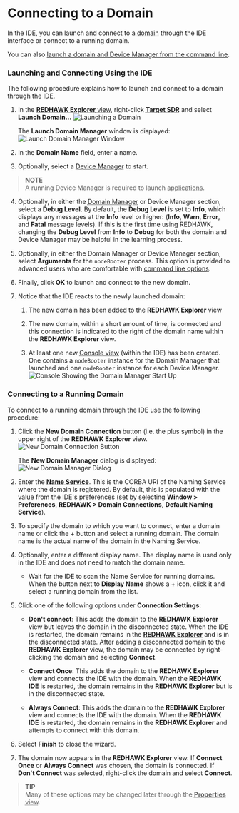 # Connecting to a Domain

In the IDE, you can launch and connect to a <abbr title="See Glossary.">domain</abbr> through the IDE interface or connect to a running domain.

You can also [launch a domain and Device Manager from the command line](../Runtime-Environment/domain-manager.html#launching-a-domain-manager-from-the-command-line).

### Launching and Connecting Using the IDE

The following procedure explains how to launch and connect to a domain through the IDE.

1.  In the <abbr title="See Glossary.">**REDHAWK Explorer** view</abbr>, right-click **<abbr title="See Glossary.">Target SDR</abbr>** and select **Launch Domain...**
![Launching a Domain](img/REDHAWK_Launch_domain.png)

    The **Launch Domain Manager** window is displayed:
![Launch Domain Manager Window](img/SelectDomMgr.png)

2.  In the **Domain Name** field, enter a name.

3.  Optionally, select a <abbr title="See Glossary.">Device Manager</abbr> to start.

> **NOTE**  
> A running Device Manager is required to launch <abbr title="See Glossary.">applications</abbr>.  

4.  Optionally, in either the <abbr title="See Glossary.">Domain Manager</abbr> or Device Manager section, select a **Debug Level**. By default, the **Debug Level** is set to **Info**, which displays any messages at the **Info** level or higher: (**Info**, **Warn**, **Error**, and **Fatal** message levels). If this is the first time using REDHAWK, changing the **Debug Level** from **Info** to **Debug** for both the domain and Device Manager may be helpful in the learning process.

5.  Optionally, in either the Domain Manager or Device Manager section, select **Arguments** for the `nodeBooter` process. This option is provided to advanced users who are comfortable with [command line options](../Runtime-Environment/_index.html).

6.  Finally, click **OK** to launch and connect to the new domain.

7.  Notice that the IDE reacts to the newly launched domain:

    1.  The new domain has been added to the **REDHAWK Explorer** view

    2.  The new domain, within a short amount of time, is connected and this connection is indicated to the right of the domain name within the **REDHAWK Explorer** view.

    3.  At least one new <abbr title="See Glossary.">Console view</abbr> (within the IDE) has been created. One contains a `nodeBooter` instance for the Domain Manager that launched and one `nodeBooter` instance for each Device Manager.
![Console Showing the Domain Manager Start Up](img/REDHAWK_Domain_Console.png)

### Connecting to a Running Domain

To connect to a running domain through the IDE use the following procedure:

1.  Click the **New Domain Connection** button (i.e. the plus symbol) in the upper right of the **REDHAWK Explorer** view.
![New Domain Connection Button](img/NewDomainConnection.png)

    The **New Domain Manager** dialog is displayed:
![New Domain Manager Dialog](img/REDHAWK_New_Domain_Wizard.png)

2.  Enter the <abbr title="See Glossary.">**Name Service**</abbr>. This is the CORBA URI of the Naming Service where the domain is registered. By default, this is populated with the value from the IDE's preferences (set by selecting **Window > Preferences**, **REDHAWK > Domain Connections**, **Default Naming Service**).

3.  To specify the domain to which you want to connect, enter a domain name or click the + button and select a running domain. The domain name is the actual name of the domain in the Naming Service.

4. Optionally, enter a different display name. The display name is used only in the IDE and does not need to match the domain name.

      - Wait for the IDE to scan the Name Service for running domains. When the button next to **Display Name** shows a + icon, click it and select a running domain from the list.

5.  Click one of the following options under **Connection Settings**:

      - **Don't connect**: This adds the domain to the **REDHAWK Explorer** view but leaves the domain in the disconnected state. When the IDE is restarted, the domain remains in the <abbr title="See Glossary.">**REDHAWK Explorer**</abbr> and is in the disconnected state. After adding a disconnected domain to the **REDHAWK Explorer** view, the domain may be connected by right-clicking the domain and selecting **Connect**.

      - **Connect Once**: This adds the domain to the **REDHAWK Explorer** view and connects the IDE with the domain. When the **REDHAWK IDE** is restarted, the domain remains in the **REDHAWK Explorer** but is in the disconnected state.

      - **Always Connect**: This adds the domain to the **REDHAWK Explorer** view and connects the IDE with the domain. When the **REDHAWK IDE** is restarted, the domain remains in the **REDHAWK Explorer** and attempts to connect with this domain.

6.  Select **Finish** to close the wizard.

7.  The domain now appears in the **REDHAWK Explorer** view. If **Connect Once** or **Always Connect** was chosen, the domain is connected. If **Don't Connect** was selected, right-click the domain and select **Connect**.

> **TIP**  
> Many of these options may be changed later through the <abbr title="See Glossary.">**Properties** view</abbr>.  

